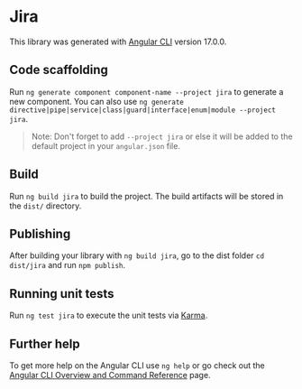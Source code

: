 # Jira

This library was generated with [Angular CLI](https://github.com/angular/angular-cli) version 17.0.0.

## Code scaffolding

Run `ng generate component component-name --project jira` to generate a new component. You can also use `ng generate directive|pipe|service|class|guard|interface|enum|module --project jira`.
> Note: Don't forget to add `--project jira` or else it will be added to the default project in your `angular.json` file. 

## Build

Run `ng build jira` to build the project. The build artifacts will be stored in the `dist/` directory.

## Publishing

After building your library with `ng build jira`, go to the dist folder `cd dist/jira` and run `npm publish`.

## Running unit tests

Run `ng test jira` to execute the unit tests via [Karma](https://karma-runner.github.io).

## Further help

To get more help on the Angular CLI use `ng help` or go check out the [Angular CLI Overview and Command Reference](https://angular.io/cli) page.
